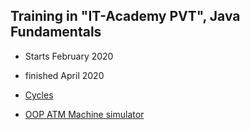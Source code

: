 ## Training in **"IT-Academy PVT"**, Java Fundamentals
* Starts February 2020
* finished April 2020

* [Cycles](https://github.com/alexkur80/PVTCourse2020/tree/master/src/com/myproject/lection03)
* [OOP ATM Machine simulator](https://github.com/alexkur80/PVTCourse2020/tree/master/src/com/myproject/lection04)
